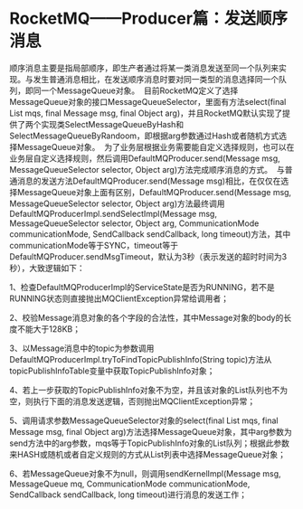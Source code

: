 # RocketMQ——Producer篇：发送顺序消息

顺序消息主要是指局部顺序，即生产者通过将某一类消息发送至同一个队列来实现。与发生普通消息相比，在发送顺序消息时要对同一类型的消息选择同一个队列，即同一个MessageQueue对象。  目前RocketMQ定义了选择MessageQueue对象的接口MessageQueueSelector，里面有方法select(final List mqs, final Message msg, final Object arg)，并且RocketMQ默认实现了提供了两个实现类SelectMessageQueueByHash和SelectMessageQueueByRandoom，即根据arg参数通过Hash或者随机方式选择MessageQueue对象。  为了业务层根据业务需要能自定义选择规则，也可以在业务层自定义选择规则，然后调用DefaultMQProducer.send(Message msg, MessageQueueSelector selector, Object arg)方法完成顺序消息的方式。  与普通消息的发送方法DefaultMQProducer.send(Message msg)相比，在仅仅在选择MessageQueue对象上面有区别，DefaultMQProducer.send(Message msg, MessageQueueSelector selector, Object arg)方法最终调用DefaultMQProducerImpl.sendSelectImpl(Message msg, MessageQueueSelector selector, Object arg, CommunicationMode communicationMode, SendCallback sendCallback, long timeout)方法，其中 communicationMode等于SYNC，timeout等于DefaultMQProducer.sendMsgTimeout，默认为3秒（表示发送的超时时间为3秒），大致逻辑如下：  

1、检查DefaultMQProducerImpl的ServiceState是否为RUNNING，若不是RUNNING状态则直接抛出MQClientException异常给调用者； 

 2、校验Message消息对象的各个字段的合法性，其中Message对象的body的长度不能大于128KB；  

3、以Message消息中的topic为参数调用DefaultMQProducerImpl.tryToFindTopicPublishInfo(String topic)方法从topicPublishInfoTable变量中获取TopicPublishInfo对象； 

 4、若上一步获取的TopicPublishInfo对象不为空，并且该对象的List队列也不为空，则执行下面的消息发送逻辑，否则抛出MQClientException异常；  

5、调用请求参数MessageQueueSelector对象的select(final List mqs, final Message msg, final Object arg)方法选择MessageQueue对象，其中arg参数为send方法中的arg参数，mqs等于TopicPublishInfo对象的List队列；根据此参数来HASH或随机或者自定义规则的方式从List列表中选择MessageQueue对象；  

6、若MessageQueue对象不为null，则调用sendKernelImpl(Message msg, MessageQueue mq, CommunicationMode communicationMode, SendCallback sendCallback, long timeout)进行消息的发送工作；
